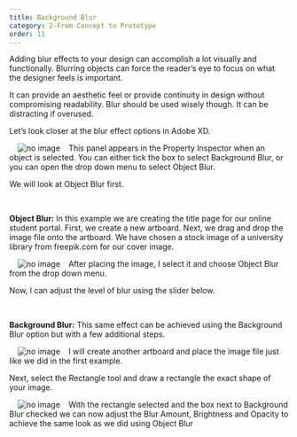 ```yaml
---
title: Background Blur
category: 2-From Concept to Prototype
order: 11
---  
```

Adding blur effects to your design can accomplish a lot visually and functionally.  Blurring objects can force the reader’s eye to focus on what the designer feels is important.

It can provide an aesthetic feel or provide continuity in design without compromising readability. Blur should be used wisely though. It can be distracting if overused.


Let’s look closer at the blur effect options in Adobe XD.  

<img style="padding: 0px 15px; float: left" src="https://iwilfried.github.io/Adobe-XD-eBook/images/XD-BackBlur-01.png
" alt="no image"/>This panel appears in the Property Inspector when an object is selected. You can either tick the box to select Background Blur, or you can open the drop down menu to select Object Blur.

We will look at Object Blur first.  

&nbsp;   

**Object Blur:** In this example we are creating the title page for our online student portal. First, we create a new artboard. Next, we drag and drop the image file onto the artboard. We have chosen a stock image of a university library from freepik.com for our cover image.  

<img style="padding: 0px 15px; float: left" src="https://iwilfried.github.io/Adobe-XD-eBook/images/XD-BackBlur-02.png
" alt="no image"/>  


After placing the image, I select it and choose Object Blur from the drop down menu.

Now, I can adjust the level of blur using the slider below.  

 &nbsp;  

**Background Blur:** This same effect can be achieved using the Background Blur option but with a few additional steps.


<img style="padding: 0px 15px; float: left" src="https://iwilfried.github.io/Adobe-XD-eBook/images/XD-BackBlur-03.png
" alt="no image"/>  

I will create another artboard and place the image file just like we did in the first example.

Next, select the Rectangle tool and draw a rectangle the exact shape of your image.

<img style="padding: 0px 15px; float: left" src="https://iwilfried.github.io/Adobe-XD-eBook/images/XD-BackBlur-03.png
" alt="no image"/>  

With the rectangle selected and the box next to Background Blur checked we can now adjust the Blur Amount, Brightness and Opacity to achieve the same look as we did using Object Blur






&nbsp;   

